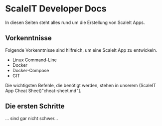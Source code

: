 # ScaleIT Developer Docs

In diesen Seiten steht alles rund um die Erstellung von ScaleIt Apps. 


## Vorkenntnisse

Folgende Vorkenntnisse sind hilfreich, um eine ScaleIt App zu entwickeln.

* Linux Command-Line
* Docker
* Docker-Compose
* GIT

Die wichtigsten Befehle, die benötigt werden, stehen in unserem (ScaleIT App Cheat Sheet)"cheat-sheet.md"].

## Die ersten Schritte

... sind gar nicht schwer...
